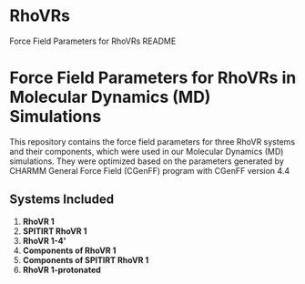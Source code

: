 # RhoVRs
Force Field Parameters for RhoVRs
README
# Force Field Parameters for RhoVRs in Molecular Dynamics (MD) Simulations

This repository contains the force field parameters for three RhoVR systems and their components, which were used in our Molecular Dynamics (MD) simulations. They were optimized based on the parameters generated by  CHARMM General Force Field (CGenFF) program with CGenFF version 4.4

## Systems Included
1. **RhoVR 1** 
2. **SPITIRT RhoVR 1**  
3. **RhoVR 1-4'** 
4. **Components of RhoVR 1**
5. **Components of SPITIRT RhoVR 1**  
6. **RhoVR 1-protonated** 
